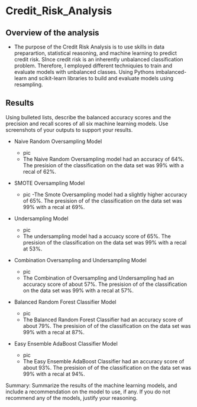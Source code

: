 # Credit_Risk_Analysis

## Overview of the analysis 
- The purpose of the Credit Risk Analysis is to use skills in data preparartion, statistical reasoning, and machine learning to predict credit risk. SInce credit risk is an inherently unbalanced classification problem. Therefore, I employed different techniquies to train and evaluate models with unbalanced classes. Using Pythons imbalanced-learn and scikit-learn libraries to build and evaluate models using resampling. 

## Results
Using bulleted lists, describe the balanced accuracy scores and the precision and recall scores of all six machine learning models. Use screenshots of your outputs to support your results.

- Naive Random Oversampling Model
  - pic
  - The Naive Random Oversampling model had an accuracy of 64%. The presision of the classification on the data set was 99% with a recal of 62%.

- SMOTE Oversampling Model
  - pic
  -The Smote Oversampling model had a slightly higher accuracy of 65%. The presision of of the classification on the data set was 99% with a recal at 69%.

- Undersampling Model
  - pic
  - The undersampling model had a accuacy score of 65%. The presision of the classification on the data set was 99% with a recal at 53%.

- Combination Oversampling and Undersampling Model
  - pic
  - The Combination of Oversampling and Undersampling had an accuracy score of about 57%. The presision of of the classification on the data set was 99% with a recal at 57%.

- Balanced Random Forest Classifier Model
  - pic
  - The Balanced Random Forest Classifier had an accuracy score of about 79%. The presision of of the classification on the data set was 99% with a recal at 87%.

- Easy Ensemble AdaBoost Classifier Model
  - pic
  - The Easy Ensemble AdaBoost Classifier had an accuracy score of about 93%. The presision of of the classification on the data set was 99% with a recal at 94%.


Summary: Summarize the results of the machine learning models, and include a recommendation on the model to use, if any. If you do not recommend any of the models, justify your reasoning.

